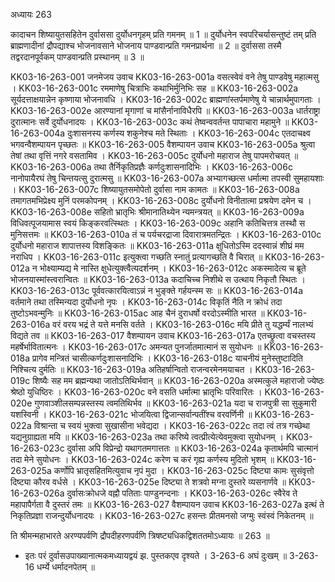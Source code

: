 अध्यायः 263

कादाचन शिष्यायुतसहितेन दुर्वाससा दुर्योधनगृहम् प्रति गमनम् ॥ 1 ॥ दुर्योधनेन स्वपरिचर्यासन्तुष्टं तम् प्रति ब्राह्मणादीनां द्रौपद्याश्च भोजनावसाने भोजनाय पाण्डवान्प्रति गमनप्रार्थना ॥ 2 ॥ दुर्वाससा तस्मै तद्वरदानपूर्वकम् पाण्डवान्प्रति प्रस्थानम् ॥ 3 ॥

KK03-16-263-001	जनमेजय उवाच 
KK03-16-263-001a	वसत्स्वेवं वने तेषु पाण्डवेषु महात्मसु ।
KK03-16-263-001c	रममाणेषु चित्राभिः कथाभिर्मुनिभिः सह ॥
KK03-16-263-002a	सूर्यदत्ताक्षयान्नेन कृष्णाया भोजनावधि ।
KK03-16-263-002c	ब्राह्मणांस्तर्पमाणेषु ये चान्नार्थमुपागताः ।
KK03-16-263-002e	आरण्यानां मृगाणां च मांसैर्नानाविधैरपि ॥
KK03-16-263-003a	धार्तराष्ट्रा दुरात्मानः सर्वे दुर्योधनादयः ।
KK03-16-263-003c	कथं तेष्वन्ववर्तन्त पापाचारा महामुने ॥
KK03-16-263-004a	दुःशासनस्य कर्णस्य शकुनेश्च मते स्थिताः ।
KK03-16-263-004c	एतदाचक्ष्व भगवन्वैशम्पायन पृच्छतः ॥
KK03-16-263-005	वैशम्पायन उवाच
KK03-16-263-005a	श्रुत्वा तेषां तथा वृत्तिं नगरे वसतामिव ।
KK03-16-263-005c	दुर्योधनो महाराज तेषु पापमरोचयत् ॥
KK03-16-263-006a	तथा तैर्निकृतिप्रज्ञैः कर्णदुःशासनादिभिः ।
KK03-16-263-006c	नानोपायैरघं तेषु चिन्तयत्सु दुरात्मसु ॥
KK03-16-263-007a	अभ्यागच्छत्स धर्मात्मा तपस्वी सुमहायशाः ।
KK03-16-263-007c	शिष्यायुतसमोपेतो दुर्वासा नाम कामतः ॥
KK03-16-263-008a	तमागतमभिप्रेक्ष्य मुनिं परमकोपनम् ।
KK03-16-263-008c	दुर्योधनो विनीतात्मा प्रश्रयेण दमेन च ।
KK03-16-263-008e	सहितो भ्रातृभिः श्रीमानातिथ्येन न्यमन्त्रयत् ॥
KK03-16-263-009a	विधिवत्पूजयामास स्वयं किङ्करवत्स्थितः ।
KK03-16-263-009c	अहानि कतिचित्तत्र तस्थौ स मुनिसत्तमः ॥
KK03-16-263-010a	तं च पर्यचरद्राजा दिवारात्रमतन्द्रितः ।
KK03-16-263-010c	दुर्योधनो महाराज शापात्तस्य विशङ्कितः ॥
KK03-16-263-011a	क्षुधितोऽस्मि ददस्वान्नं शीघ्रं मम नराधिप ।
KK03-16-263-011c	इत्युक्त्वा गच्छति स्नातुं प्रत्यागच्छति वै चिरात् ॥
KK03-16-263-012a	न भोक्ष्याम्यद्य मे नास्ति क्षुधेत्युक्त्वैत्यदर्शनम् ।
KK03-16-263-012c	अकस्मादेत्य च ब्रूते भोजनयास्मांस्त्वरान्वितः ॥
KK03-16-263-013a	कदाचिच्च निशीथे स उत्थाय निकृतौ स्थितः ।
KK03-16-263-013c	पूर्ववत्कारयित्वाऽन्नं न भुङ्क्ते गर्हयन्स्म सः ॥
KK03-16-263-014a	वर्तमाने तथा तस्मिन्यदा दुर्योधनो नृपः ।
KK03-16-263-014c	विकृतिं नैति न क्रोधं तदा तुष्टोऽभवन्मुनिः ॥
KK03-16-263-015ac	आह चैनं दुराधर्षो वरदोऽस्मीति भारत ॥
KK03-16-263-016a	वरं वरय भद्रं ते यत्ते मनसि वर्तते ।
KK03-16-263-016c	मयि प्रीते तु यद्धर्म्यं नालभ्यं विद्यते तव ॥
KK03-16-263-017	वैशम्पायन उवाच
KK03-16-263-017a	एतच्छ्रुत्वा वचस्तस्य महर्षेर्भावितात्मनः ।
KK03-16-263-017c	अमन्यत पुनर्जातमात्मानं स सुयोधनः ॥
KK03-16-263-018a	प्रागेव मन्त्रितं चासीत्कर्णदुःशासनादिभिः ।
KK03-16-263-018c	याचनीयं मुनेस्तुष्टादिति निश्चित्य दुर्मतिः ॥
KK03-16-263-019a	अतिहर्षान्वितो राजन्वरमेनमयाचत ।
KK03-16-263-019c	शिष्यैः सह मम ब्रह्मन्यथा जातोऽतिथिर्भवान् ॥
KK03-16-263-020a	अस्मत्कुले महाराजो ज्येष्ठः श्रेष्ठो युधिष्ठिरः ।
KK03-16-263-020c	वने वसति धर्मात्मा भ्रातृभिः परिवारितः ।
KK03-16-263-020e	गुणवाञ्शीलसम्पन्नस्तस्य त्वमतिथिर्भव ॥
KK03-16-263-021a	यदा च राजपुत्री सा सुकुमारी यशस्विनी ।
KK03-16-263-021c	भोजयित्वा द्विजान्सर्वान्पतींश्च वरवर्णिनी ॥
KK03-16-263-022a	विश्रान्ता च स्वयं भुक्त्वा सुखासीना भवेद्यदा ।
KK03-16-263-022c	तदा त्वं तत्र गच्छेथा यद्यनुग्राह्यता मयि ॥
KK03-16-263-023a	तथा करिष्ये त्वत्प्रीत्येत्येवमुक्त्वा सुयोधनम् ।
KK03-16-263-023c	दुर्वासा अपि विप्रेन्द्रो यथागतमगात्ततः ॥
KK03-16-263-024a	कृतार्थमपि चात्मानं तदा मेने सुयोधनः ।
KK03-16-263-024c	करेण च करं गृह्य कर्णस्य मुदितो भृशम् ॥
KK03-16-263-025a	कर्णोपि भ्रातृसहितमित्युवाच नृपं मुदा ।
KK03-16-263-025c	दिष्ट्या कामः सुसंवृत्तो दिष्ट्या कौरव वर्धसे ।
KK03-16-263-025e	दिष्ट्या ते शत्रवो मग्ना दुस्तरे व्यसनार्णवे ॥
KK03-16-263-026a	दुर्वासःक्रोधजे वह्नौ पतिताः पाण्डुनन्दनाः ।
KK03-16-263-026c	स्वैरेव ते महापापैर्गता वै दुस्तरं तमः ॥
KK03-16-263-027	वैशम्पायन उवाच
KK03-16-263-027a	इत्थं ते निकृतिप्रज्ञा राजन्दुर्योधनादयः ।
KK03-16-263-027c	हसन्तः प्रीतमनसो जग्मुः स्वंस्वं निकेतनम् ॥

ति श्रीमन्महाभारते अरण्यपर्वणि द्रौपदीहरणपर्वणि त्रिषष्ट्यधिकद्विशततमोऽध्यायः ॥ 263 ॥

* इतः परं दुर्वासउपाख्यानात्मकमध्यायद्वयं झ. पुस्तकएव दृश्यते । 3-263-6 अघं दुःखम् ॥ 3-263-16 धर्म्ये धर्मादनपेतम् ॥
